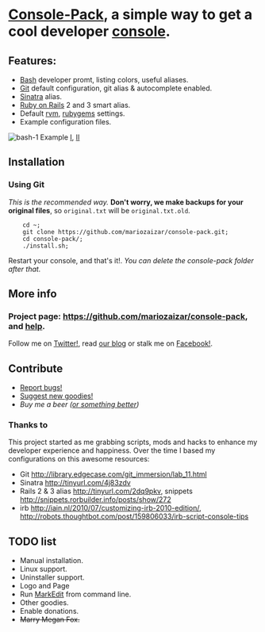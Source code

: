 # [Console-Pack][repo], a simple way to get a cool developer [console][cli].

## Features:

- [Bash][bash] developer promt, listing colors, useful aliases. 
- [Git][git] default configuration, git alias & autocomplete enabled.
- [Sinatra][sinatra] alias.
- [Ruby on Rails][rails] 2 and 3 smart alias.
- Default [rvm][rvm], [rubygems][gem] settings.
- Example configuration files. 

![bash-1](http://github.com/mariozaizar/console-pack/raw/master/images/bash-1.jpg)
Example [I](http://github.com/mariozaizar/console-pack/raw/master/images/bash-1.jpg), [II](http://github.com/mariozaizar/console-pack/raw/master/images/bash-2.jpg)

## Installation

### Using Git

_This is the recommended way._
**Don't worry, we make backups for your original files**, so `original.txt` will be `original.txt.old`.

```shell
    cd ~;
    git clone https://github.com/mariozaizar/console-pack.git;
    cd console-pack/;
    ./install.sh;
```

Restart your console, and that's it!.
_You can delete the console-pack folder after that._

## More info

### Project page: <https://github.com/mariozaizar/console-pack>, and [help](https://github.com/mariozaizar/console-pack/issues?labels=Help).
Follow me on [Twitter!][twitter], read [our blog][crowdint] or stalk me on [Facebook!][facebook].

## Contribute

* [Report bugs!](https://github.com/mariozaizar/console-pack/issues?labels=Bugs)
* [Suggest new goodies!](https://github.com/mariozaizar/console-pack/issues?labels=Features)
* _Buy me a beer ([or something better][amazon])_

### Thanks to

This project started as me grabbing scripts, mods and hacks to enhance my developer experience and happiness.
Over the time I based my configurations on this awesome resources: 

- Git <http://library.edgecase.com/git_immersion/lab_11.html>
- Sinatra <http://tinyurl.com/4j83zdv>
- Rails 2 & 3 alias <http://tinyurl.com/2dq9pkv>,  snippets <http://snippets.rorbuilder.info/posts/show/272>
- irb <http://iain.nl/2010/07/customizing-irb-2010-edition/>, <http://robots.thoughtbot.com/post/159806033/irb-script-console-tips>

## TODO list

* Manual installation.
* Linux support.
* Uninstaller support.
* Logo and Page
* Run [MarkEdit][markedit] from command line.
* Other goodies.
* Enable donations.
* <del>Marry Megan Fox.</del>

[twitter]: http://twitter.com/mariozaizar
[facebook]: http://facebook.com/mariozaizar
[crowdint]: http://blog.crowdint.com
[amazon]: http://amzn.com/w/18ZQSVYATE5M1
[repo]: https://github.com/mariozaizar/console-pack.git;

[cli]: http://en.wikipedia.org/wiki/Command_line_interface
[markedit]: http://keshiki.net/markdown-editor/

[git]: http://git-scm.com/
[sinatra]: http://www.sinatrarb.com/
[rails]: http://rubyonrails.org/
[rvm]: https://rvm.beginrescueend.com/
[gem]: http://rubygems.org/
[bash]: http://www.gnu.org/software/bash/